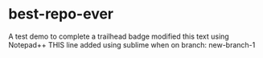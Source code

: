 # best-repo-ever
A test demo to complete a trailhead badge
modified this text using Notepad++
THIS line added using sublime when on branch: new-branch-1